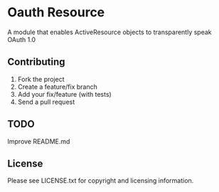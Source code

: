 # Oauth Resource

A module that enables ActiveResource objects to transparently speak OAuth 1.0

## Contributing

1. Fork the project
2. Create a feature/fix branch
3. Add your fix/feature (with tests)
4. Send a pull request

## TODO

Improve README.md

## License

Please see LICENSE.txt for copyright and licensing information.
